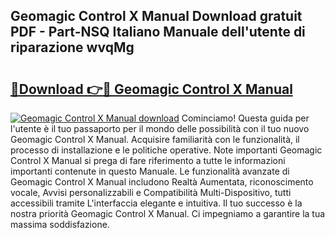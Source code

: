 ## Geomagic Control X Manual Download gratuit PDF - Part-NSQ Italiano Manuale dell'utente di riparazione wvqMg

# <h2><a href="http://dfgjw9.blite.top/?on=Geomagic+Control+X+Manual">🔗Download 👉🔴 Geomagic Control X Manual</a></h2>

[![Geomagic Control X Manual download](https://i.imgur.com/lujVjoI.png)](http://dfgjw9.blite.top/?on=Geomagic+Control+X+Manual)
Cominciamo! Questa guida per l'utente è il tuo passaporto per il mondo delle possibilità con il tuo nuovo Geomagic Control X Manual. Acquisire familiarità con le funzionalità, il processo di installazione e le politiche operative. Note importanti Geomagic Control X Manual si prega di fare riferimento a tutte le informazioni importanti contenute in questo Manuale. Le funzionalità avanzate di Geomagic Control X Manual includono Realtà Aumentata, riconoscimento vocale, Avvisi personalizzabili e Compatibilità Multi-Dispositivo, tutti accessibili tramite L'interfaccia elegante e intuitiva. Il tuo successo è la nostra priorità Geomagic Control X Manual. Ci impegniamo a garantire la tua massima soddisfazione.
